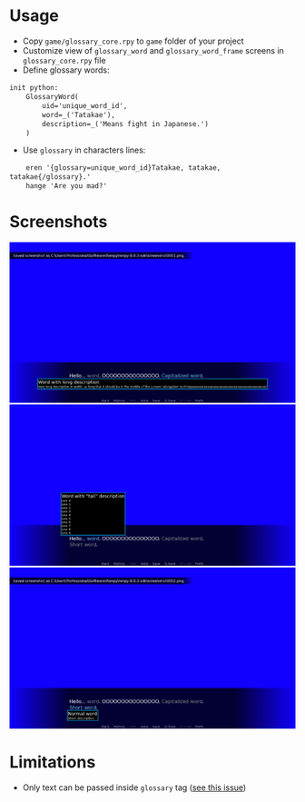 # Usage
 * Copy `game/glossary_core.rpy` to `game` folder of your project
 * Customize view of `glossary_word` and `glossary_word_frame` screens in `glossary_core.rpy` file
 * Define glossary words:
```renpy
init python:
    GlossaryWord(
        uid='unique_word_id',
        word=_('Tatakae'),
        description=_('Means fight in Japanese.')
    )
 ```
 * Use `glossary` in characters lines:
```
    eren '{glossary=unique_word_id}Tatakae, tatakae, tatakae{/glossary}.'
    hange 'Are you mad?'
```

# Screenshots
![](github-screenshots/long_word.jpg)
![](github-screenshots/tall_word.jpg)
![](github-screenshots/short_word.jpg)

# Limitations
 * Only text can be passed inside `glossary` tag ([see this issue](https://github.com/renpy/renpy/issues/4102))